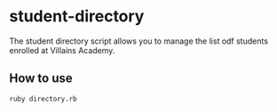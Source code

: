 # student-directory

The student directory script allows you to manage the list odf students enrolled at Villains Academy.

## How to use

```shell
ruby directory.rb
```